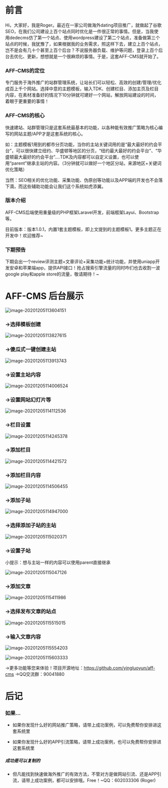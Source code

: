 # 前言

Hi，大家好，我是Roger。最近在一家公司做海外dating项目推广，就做起了谷歌SEO，在我们公司建设上百个站点同时优化是一件很正常的事情。但是，当我使用dedecms仿了第一个站点、使用wordpress建设了第二个站点，准备做第三个站点的时候，我犹豫了，如果根据我的业务需求，照这样下去，建立上百个站点，岂不是会有几十个甚至上百个后台？不说服务器负载、维护等问题，登录上百个后台去优化、更新，想想就是一个很麻烦的事情。于是，这套AFF-CMS就开始了。

### AFF-CMS的定位

专门服务于海外推广的站群管理系统，让站长们可以轻松、高效的创建/管理/优化成百上千个网站。选择中意的主题模板，输入TDK、创建栏目、添加主页及栏目内容，在素材准备好的情况下10分钟就可建好一个网站，解放网站建设的时间，着眼于更重要的事情！

### AFF-CMS的核心

快速建站、站群管理只是这套系统最基本的功能，以各种能有效推广策略为核心编写的网站主题/APP才是这套系统的核心。

如：主题模板1用到的都市分页功能，当你的主站关键词用的是“最大最好的约会平台”，可以很快建立纽约、华盛顿等地区的分页，“纽约最大最好的约会平台”、“华盛顿最大最好的约会平台”....TDK及内容都可以自定义设置，也可以使用“parent”继承主站的内容。（3分钟就可以做好一个地区分站，来源地区+关键词优化策略）

当然：SEO相关的优化功能、采集功能、伪原创等功能以及APP端的开发也不会落下滴，而这些辅助功能会让我们这个系统如虎添翼。

### 版本介绍

AFF-CMS后端使用重量级的PHP框架Laravel开发，前端框架Layui、Bootstrap等。

目前版本：版本1.0.1，内置1套主题模板，即上文提到的主题模板1。更多主题正在开发中！欢迎推荐~

### 下期预告

下期会出一个review评测主题+文章评论+采集功能+统计功能，并使用uniapp开发安卓和苹果端app，提供API接口！抢占搜索引擎流量的同时咋们也去收割一波google play和apple store的流量，敬请期待！~

# AFF-CMS 后台展示

![image-20201205113604151](https://raw.githubusercontent.com/yingluoyun/aff-cms/main/readmeImg/image-20201205113604151.png)

### ->选择模板创建

![image-20201205113827615](https://raw.githubusercontent.com/yingluoyun/aff-cms/main/readmeImg/image-20201205113827615.png)

### ->傻瓜式一键创建主站

![image-20201205113913743](https://raw.githubusercontent.com/yingluoyun/aff-cms/main/readmeImg/image-20201205113913743.png)

### ->设置主站内容

![image-20201205114006524](https://raw.githubusercontent.com/yingluoyun/aff-cms/main/readmeImg/image-20201205114006524.png)

### ->设置网站幻灯片等

![image-20201205114112536](https://raw.githubusercontent.com/yingluoyun/aff-cms/main/readmeImg/image-20201205114112536.png)

### ->栏目设置

![image-20201205114245378](https://raw.githubusercontent.com/yingluoyun/aff-cms/main/readmeImg/image-20201205114245378.png)

### ->添加栏目

![image-20201205114421572](https://raw.githubusercontent.com/yingluoyun/aff-cms/main/readmeImg/image-20201205114421572.png)

### ->添加栏目内容

![image-20201205114506455](https://raw.githubusercontent.com/yingluoyun/aff-cms/main/readmeImg/image-20201205114506455.png)

### ->添加子站

![image-20201205114947000](https://raw.githubusercontent.com/yingluoyun/aff-cms/main/readmeImg/image-20201205114947000.png)

### ->选择添加子站的主站

![image-20201205115020371](https://raw.githubusercontent.com/yingluoyun/aff-cms/main/readmeImg/image-20201205115020371.png)

### ->设置子站

小提示：想与主站一样的内容可以使用parent直接继承

![image-20201205115047126](https://raw.githubusercontent.com/yingluoyun/aff-cms/main/readmeImg/image-20201205115047126.png)

### ->添加文章

![image-20201205115411986](https://raw.githubusercontent.com/yingluoyun/aff-cms/main/readmeImg/image-20201205115411986.png)

### ->选择发布文章的站点

![image-20201205115515015](https://raw.githubusercontent.com/yingluoyun/aff-cms/main/readmeImg/image-20201205115515015.png)

### ->输入文章内容

![image-20201205115554203](https://raw.githubusercontent.com/yingluoyun/aff-cms/main/readmeImg/image-20201205115554203.png)

![image-20201205115603333](https://raw.githubusercontent.com/yingluoyun/aff-cms/main/readmeImg/image-20201205115603333.png)

->更多功能等您来体验！项目开源地址：https://github.com/yingluoyun/aff-cms
->QQ交流群：90041880

# 后记

### 如果...

- 如果你发现什么好的网站推广策略，请带上成功案例，可以免费帮你安排进这套系统里

- 如果你发现什么好的APP引流策略，请带上成功案例，也可以免费帮你安排进这套系统里

##### 成功是可以复制的

- 但凡能找到快速做海外推广的有效方法，不管对方是做网站引流、还是APP引流，请带上成功案例，都可以安排哦。Free！~QQ：602033306  (Roger)

